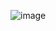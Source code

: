 

![image](https://github.com/LaiYuChung/DSA_leetcode-project/blob/master/image/merge_sort1.jpg)

 


